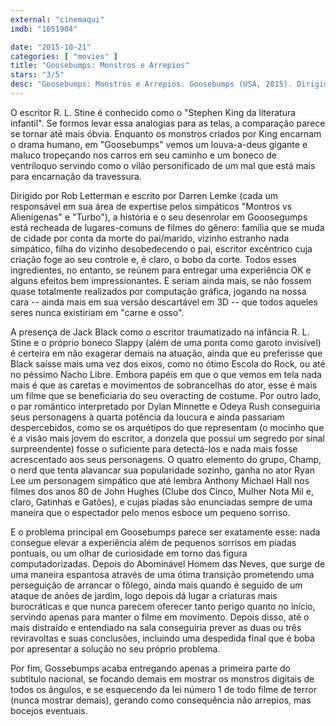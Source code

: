 ```yaml
---
external: "cinemaqui"
imdb: "1051904"

date: "2015-10-21"
categories: [ "movies" ]
title: "Goosebumps: Monstros e Arrepios"
stars: "3/5"
desc: "Goosebumps: Monstros e Arrepios. Goosebumps (USA, 2015). Dirigido por Rob Letterman. Escrito por Darren Lemke, Scott Alexander, Larry Karaszewski, R.L. Stine. Com Jack Black, Dylan Minnette, Odeya Rush, Ryan Lee, Amy Ryan, Jillian Bell, Ken Marino, Halston Sage, Steven Krueger. Crítica escrita para o site CinemAqui."
---
```

O escritor R. L. Stine é conhecido como o "Stephen King da literatura infantil". Se formos levar essa analogias para as telas, a comparação parece se tornar até mais óbvia. Enquanto os monstros criados por King encarnam o drama humano, em "Goosebumps" vemos um louva-a-deus gigante e maluco tropeçando nos carros em seu caminho e um boneco de ventríloquo servindo como o vilão personificado de um mal que está mais para encarnação da travessura.

Dirigido por Rob Letterman e escrito por Darren Lemke (cada um responsável em sua área de expertise pelos simpáticos "Montros vs Alienígenas" e "Turbo"), a história e o seu desenrolar em Gooosegumps está recheada de lugares-comuns de filmes do gênero: família que se muda de cidade por conta da morte do pai/marido, vizinho estranho nada simpático, filha do vizinho desobedecendo o pai, escritor excêntrico cuja criação foge ao seu controle e, é claro, o bobo da corte. Todos esses ingredientes, no entanto, se reúnem para entregar uma experiência OK e alguns efeitos bem impressionantes. E seriam ainda mais, se não fossem quase totalmente realizados por computação gráfica, jogando na nossa cara -- ainda mais em sua versão descartável em 3D -- que todos aqueles seres nunca existiriam em "carne e osso".

A presença de Jack Black como o escritor traumatizado na infância R. L. Stine e o próprio boneco Slappy (além de uma ponta como garoto invisível) é certeira em não exagerar demais na atuação, ainda que eu preferisse que Black saísse mais uma vez dos eixos, como no ótimo Escola do Rock, ou até no péssimo Nacho Libre. Embora papéis em que o que vemos em tela nada mais é que as caretas e movimentos de sobrancelhas do ator, esse é mais um filme que se beneficiaria do seu overacting de costume. Por outro lado, o par romântico interpretado por Dylan Minnette e Odeya Rush conseguiria seus personagens à quarta potência da loucura e ainda passariam despercebidos, como se os arquétipos do que representam (o mocinho que é a visão mais jovem do escritor, a donzela que possui um segredo por sinal surpreendente) fosse o suficiente para detectá-los e nada mais fosse acrescentado aos seus personagens. O quatro elemento do grupo, Champ, o nerd que tenta alavancar sua popularidade sozinho, ganha no ator Ryan Lee um personagem simpático que até lembra Anthony Michael Hall nos filmes dos anos 80 de John Hughes (Clube dos Cinco, Mulher Nota Mil e, claro, Gatinhas e Gatões), e cujas piadas são enunciadas sempre de uma maneira que o espectador pelo menos esboce um pequeno sorriso.

E o problema principal em Goosebumps parece ser exatamente esse: nada consegue elevar a experiência além de pequenos sorrisos em piadas pontuais, ou um olhar de curiosidade em torno das figura computadorizadas. Depois do Abominável Homem das Neves, que surge de uma maneira espantosa através de uma ótima transição prometendo uma perseguição de arrancar o fôlego, ainda mais quando é seguido de um ataque de anões de jardim, logo depois dá lugar a criaturas mais burocráticas e que nunca parecem oferecer tanto perigo quanto no início, servindo apenas para manter o filme em movimento. Depois disso, até o mais distraído e entendiado na sala conseguiria prever as duas ou três reviravoltas e suas conclusões, incluindo uma despedida final que é boba por apresentar a solução no seu próprio problema.

Por fim, Gossebumps acaba entregando apenas a primeira parte do subtítulo nacional, se focando demais em mostrar os monstros digitais de todos os ângulos, e se esquecendo da lei número 1 de todo filme de terror (nunca mostrar demais), gerando como consequência não arrepios, mas bocejos eventuais.

